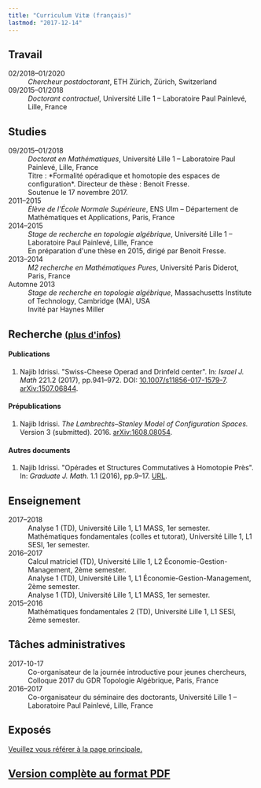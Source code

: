 ```yaml
---
title: "Curriculum Vitæ (français)"
lastmod: "2017-12-14"
---
```



## Travail

<div class="row">
<dt class="col-md-2">02/2018–01/2020</dt>
<dd class="col-md-10"><em>Chercheur postdoctorant</em>, ETH Zürich, Zürich, Switzerland</dd>

<dt class="col-md-2">09/2015–01/2018</dt>
<dd class="col-md-10"><em>Doctorant contractuel</em>, Université Lille 1 – Laboratoire Paul Painlevé, Lille, France</dd>
</div>

## Studies

<div class="row">
<dt class="col-md-2">09/2015–01/2018</dt>
<dd class="col-md-10"><em>Doctorat en Mathématiques</em>, Université Lille 1 – Laboratoire Paul Painlevé, Lille, France<br>
Titre : *Formalité opéradique et homotopie des espaces de configuration*. Directeur de thèse : Benoit Fresse.<br>
Soutenue le 17 novembre 2017.</dd>

<dt class="col-md-2">2011–2015</dt>
<dd class="col-md-10"><em>Élève de l'École Normale Supérieure</em>, ENS Ulm – Département de Mathématiques et Applications, Paris, France</dd>

<dt class="col-md-2">2014–2015</dt>
<dd class="col-md-10"><em>Stage de recherche en topologie algébrique</em>, Université Lille 1 – Laboratoire Paul Painlevé, Lille, France<br>
En préparation d'une thèse en 2015, dirigé par Benoit Fresse.</dd>

<dt class="col-md-2">2013–2014</dt>
<dd class="col-md-10"><em>M2 recherche en Mathématiques Pures</em>, Université Paris Diderot, Paris, France</dd>

<dt class="col-md-2">Automne 2013</dt>
<dd class="col-md-10"><em>Stage de recherche en topologie algébrique</em>, Massachusetts Institute of Technology, Cambridge (MA), USA<br>
Invité par Haynes Miller</dd>
</div>

## Recherche <small>[(plus d'infos)](/research/)</small>

#### Publications

1. Najib Idrissi. "Swiss-Cheese Operad and Drinfeld center". In: *Israel J. Math* 221.2 (2017), pp.941–972. DOI: [10.1007/s11856-017-1579-7](https://doi.org/10.1007/s11856-017-1579-7). [arXiv:1507.06844](http://arxiv.org/abs/1507.06844).

#### Prépublications

1. Najib Idrissi. *The Lambrechts–Stanley Model of Configuration Spaces.* Version 3 (submitted). 2016. [arXiv:1608.08054](http://arxiv.org/abs/1608.08054).

#### Autres documents

1. Najib Idrissi. "Opérades et Structures Commutatives à Homotopie Près". In: *Graduate J. Math.* 1.1 (2016), pp.9–17. [URL](http://www.gradmath.org/article/operades-et-structures-commutatives-a-homotopie-pres/).

## Enseignement

<div class="row">
<dt class="col-md-2">2017–2018</dt>
<dd class="col-md-10">Analyse 1 (TD), Université Lille 1, L1 MASS, 1er semester.</dd>

<dt class="col-md-2"></dt>
<dd class="col-md-10">Mathématiques fondamentales (colles et tutorat), Université Lille 1, L1 SESI, 1er semester.</dd>

<dt class="col-md-2">2016–2017</dt>
<dd class="col-md-10">Calcul matriciel (TD), Université Lille 1, L2 Économie-Gestion-Management, 2ème semester.</dd>
<dt class="col-md-2"></dt>
<dd class="col-md-10">Analyse 1 (TD), Université Lille 1, L1 Économie-Gestion-Management, 2ème semester.</dd>
<dt class="col-md-2"></dt>
<dd class="col-md-10">Analyse 1 (TD), Université Lille 1, L1 MASS, 1er semester.</dd>

<dt class="col-md-2">2015–2016</dt>
<dd class="col-md-10">Mathématiques fondamentales 2 (TD), Université Lille 1, L1 SESI, 2ème semester.</dd>
</div>

## Tâches administratives

<div class="row">
<dt class="col-md-2">2017-10-17</dt>
<dd class="col-md-10">Co-organisateur de la journée introductive pour jeunes chercheurs, Colloque 2017 du GDR Topologie Algébrique, Paris, France</dd>

<dt class="col-md-2">2016–2017</dt>
<dd class="col-md-10">Co-organisateur du séminaire des doctorants, Université Lille 1 – Laboratoire Paul Painlevé, Lille, France</dd>
</div>

## Exposés

[<i class="fa fa-arrow-right" aria-hidden="true"></i> Veuillez vous référer à la page principale.](/talk/)

## [<i class="fa fa-file-pdf-o" aria-hidden="true"></i> Version complète au format PDF](/pdf/cv_idrissi_fr.pdf)
